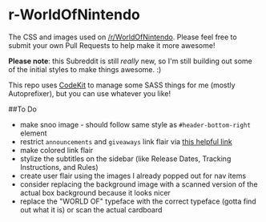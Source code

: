 # r-WorldOfNintendo
The CSS and images used on [/r/WorldOfNintendo](http://reddit.com/r/WorldOfNintendo). Please feel free to submit your own Pull Requests to help make it more awesome!

**Please note**: this Subreddit is still *really* new, so I'm still building out some of the initial styles to make things awesome. :)

This repo uses [CodeKit](https://incident57.com/codekit/) to manage some SASS things for me (mostly Autoprefixer), but you can use whatever you like!

##To Do
* make snoo image - should follow same style as `#header-bottom-right` element
* restrict `announcements` and `giveaways` link flair via [this helpful link](http://www.reddit.com/r/modhelp/comments/1r6q9s/i_dont_understand_link_flair_user_can_edit/cdk7m8o)
* make colored link flair
* stylize the subtitles on the sidebar (like Release Dates, Tracking Instructions, and Rules)
* create user flair using the images I already popped out for nav items
* consider replacing the background image with a scanned version of the actual box background because it looks nicer
* replace the "WORLD OF" typeface with the correct typeface (gotta find out what it is) or scan the actual cardboard
